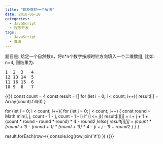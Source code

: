 ```yaml
---
title: "螺旋数的一个解法"
date: 2018-06-18
categories:
  - JavaScript
  - 程序开发
tags:
  - JavaScript
  - 算法
---
```

题目是: 给定一个自然数n，将n*n个数字按顺时针方向填入一个二维数组, 比如: n=4, 则结果为:

<pre>
1  2  3   4
12 13 14  5
11 16 15  6
10 9  8   7
</pre>

<!--more-->
{{<highlight javascript>}}
const count = 4
const result = []
for (let i = 0; i < count; i++){
  result[i] = Array(count).fill(0)
}

for (let i = 0; i < count; i++){
  for (let j = 0; j < count; j++) {
    const round = Math.min(i, j, count - 1 - j, count - 1 - i)
    if (i <= j){
      result[i][j] =  i + j + 1 + (count * round - round * round) * 4 - round*2
    }else{
      result[i][j] =  (count * (round + 1) - (round + 1) * (round + 1)) * 4 - (i + j - 1) + round*2
    }
  }
}

result.forEach(row=>{
  console.log(row.join('\t'))
})
{{</highlight>}}